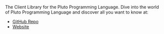 The Client Library for the Pluto Programming Language. Dive into the world of Pluto Programming Language and discover all you want to know at:

- [GitHub Repo](https://github.com/pluto-lang/pluto)
- [Website](https://pluto-lang.vercel.app/)
